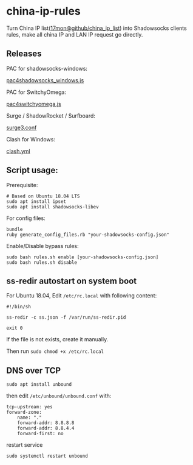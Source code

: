 # china-ip-rules

Turn China IP list([17mon@github/china_ip_list](https://github.com/17mon/china_ip_list)) into Shadowsocks clients rules, make all china IP and LAN IP request go directly.

## Releases

PAC for shadowsocks-windows:

[pac4shadowsocks_windows.js](https://raw.githubusercontent.com/dodowhat/china-ip-rules/master/releases/pac4shadowsocks_windows.js)

PAC for SwitchyOmega:

[pac4switchyomega.js](https://raw.githubusercontent.com/dodowhat/china-ip-rules/master/releases/pac4switchyomega.js)

Surge / ShadowRocket / Surfboard:

[surge3.conf](https://raw.githubusercontent.com/dodowhat/china-ip-rules/master/releases/surge3.conf)

Clash for Windows:

[clash.yml](https://raw.githubusercontent.com/dodowhat/china-ip-rules/master/releases/clash.yml)

## Script usage:

Prerequisite:

    # Based on Ubuntu 18.04 LTS
    sudo apt install ipset
    sudo apt install shadowsocks-libev

For config files:

    bundle
    ruby generate_config_files.rb "your-shadowsocks-config.json"

Enable/Disable bypass rules:

    sudo bash rules.sh enable [your-shadowsocks-config.json]
    sudo bash rules.sh disable

## ss-redir autostart on system boot

For Ubuntu 18.04, Edit `/etc/rc.local` with following content:

    #!/bin/sh

    ss-redir -c ss.json -f /var/run/ss-redir.pid

    exit 0

If the file is not exists, create it manually.

Then run `sudo chmod +x /etc/rc.local`

## DNS over TCP

    sudo apt install unbound

then edit `/etc/unbound/unbound.conf` with:

    tcp-upstream: yes
    forward-zone:
        name: "."
        forward-addr: 8.8.8.8
        forward-addr: 8.8.4.4
        forward-first: no

restart service

    sudo systemctl restart unbound
